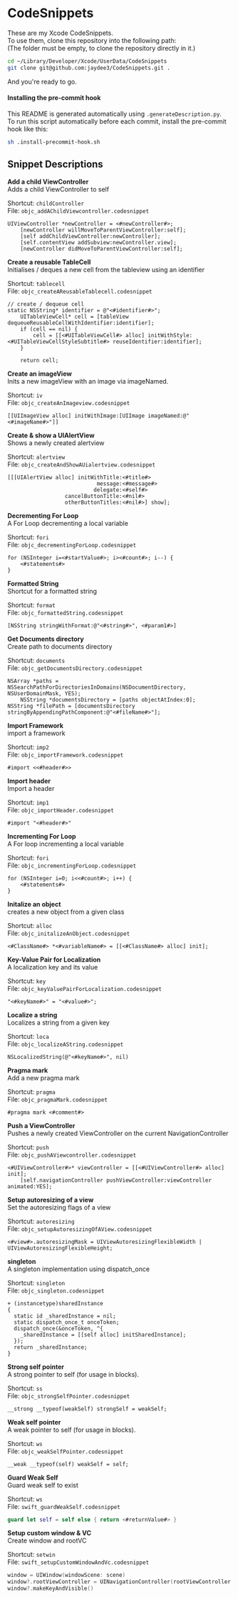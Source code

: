 # CodeSnippets

These are my Xcode CodeSnippets.  
To use them, clone this repository into the following path:  
(The folder must be empty, to clone the repository directly in it.)  

```sh
cd ~/Library/Developer/Xcode/UserData/CodeSnippets
git clone git@github.com:jaydee3/CodeSnippets.git .

```
And you're ready to go.

#### Installing the pre-commit hook  

This README is generated automatically using `.generateDescription.py`.  
To run this script automatically before each commit, install the pre-commit hook like this:

```sh
sh .install-precommit-hook.sh

```
## Snippet Descriptions

**Add a child ViewController**  
Adds a child ViewController to self

Shortcut: `childController`  
File: `objc_addAChildViewcontroller.codesnippet`  

```Obj-C
UIViewController *newController = <#newController#>;
    [newController willMoveToParentViewController:self];
    [self addChildViewController:newController];
    [self.contentView addSubview:newController.view];
    [newController didMoveToParentViewController:self];
```

**Create a reusable TableCell**  
Initialises / deques a new cell from the tableview using an identifier

Shortcut: `tablecell`  
File: `objc_createAReusableTablecell.codesnippet`  

```Obj-C
// create / dequeue cell
static NSString* identifier = @"<#identifier#>";
    UITableViewCell* cell = [tableView dequeueReusableCellWithIdentifier:identifier];
    if (cell == nil) {
        cell = [[<#UITableViewCell#> alloc] initWithStyle:<#UITableViewCellStyleSubtitle#> reuseIdentifier:identifier];
    }
    
    return cell;
```

**Create an imageView**  
Inits a new imageView with an image via imageNamed.

Shortcut: `iv`  
File: `objc_createAnImageview.codesnippet`  

```Obj-C
[[UIImageView alloc] initWithImage:[UIImage imageNamed:@"<#imageName#>"]]
```

**Create & show a UIAlertView**  
Shows a newly created alertview

Shortcut: `alertview`  
File: `objc_createAndShowAUialertview.codesnippet`  

```Obj-C
[[[UIAlertView alloc] initWithTitle:<#title#>
                            message:<#message#>
                           delegate:<#self#>
                  cancelButtonTitle:<#nil#>
                  otherButtonTitles:<#nil#>] show];
```

**Decrementing For Loop**  
A For Loop decrementing a local variable

Shortcut: `fori`  
File: `objc_decrementingForLoop.codesnippet`  

```Obj-C
for (NSInteger i=<#startValue#>; i><#count#>; i--) {
    <#statements#>
}
```

**Formatted String**  
Shortcut for a formatted string

Shortcut: `format`  
File: `objc_formattedString.codesnippet`  

```Obj-C
[NSString stringWithFormat:@"<#string#>", <#param1#>]
```

**Get Documents directory**  
Create path to documents directory

Shortcut: `documents`  
File: `objc_getDocumentsDirectory.codesnippet`  

```Obj-C
NSArray *paths = NSSearchPathForDirectoriesInDomains(NSDocumentDirectory, NSUserDomainMask, YES);
    NSString *documentsDirectory = [paths objectAtIndex:0];
NSString *filePath = [documentsDirectory stringByAppendingPathComponent:@"<#fileName#>"];
```

**Import Framework**  
import a framework

Shortcut: `imp2`  
File: `objc_importFramework.codesnippet`  

```Obj-C
#import <<#header#>>
```

**Import header**  
Import a header

Shortcut: `imp1`  
File: `objc_importHeader.codesnippet`  

```Obj-C
#import "<#header#>"
```

**Incrementing For Loop**  
A For loop incrementing a local variable

Shortcut: `fori`  
File: `objc_incrementingForLoop.codesnippet`  

```Obj-C
for (NSInteger i=0; i<<#count#>; i++) {
    <#statements#>
}
```

**Initalize an object**  
creates a new object from a given class

Shortcut: `alloc`  
File: `objc_initalizeAnObject.codesnippet`  

```Obj-C
<#ClassName#> *<#variableName#> = [[<#ClassName#> alloc] init];
```

**Key-Value Pair for Localization**  
A localization key and its value

Shortcut: `key`  
File: `objc_keyValuePairForLocalization.codesnippet`  

```Obj-C
"<#keyName#>" = "<#value#>";
```

**Localize a string**  
Localizes a string from a given key

Shortcut: `loca`  
File: `objc_localizeAString.codesnippet`  

```Obj-C
NSLocalizedString(@"<#keyName#>", nil)
```

**Pragma mark**  
Add a new pragma mark

Shortcut: `pragma`  
File: `objc_pragmaMark.codesnippet`  

```Obj-C
#pragma mark <#comment#>
```

**Push a ViewController**  
Pushes a newly created ViewController on the current NavigationController

Shortcut: `push`  
File: `objc_pushAViewcontroller.codesnippet`  

```Obj-C
<#UIViewController#>* viewController = [[<#UIViewController#> alloc] init];
    [self.navigationController pushViewController:viewController animated:YES];
```

**Setup autoresizing of a view**  
Set the autoresizing flags of a view

Shortcut: `autoresizing`  
File: `objc_setupAutoresizingOfAView.codesnippet`  

```Obj-C
<#view#>.autoresizingMask = UIViewAutoresizingFlexibleWidth | UIViewAutoresizingFlexibleHeight;
```

**singleton**  
A singleton implementation using dispatch_once

Shortcut: `singleton`  
File: `objc_singleton.codesnippet`  

```Obj-C
+ (instancetype)sharedInstance
{
  static id _sharedInstance = nil;
  static dispatch_once_t onceToken;
  dispatch_once(&onceToken, ^{
    _sharedInstance = [[self alloc] initSharedInstance];
  });
  return _sharedInstance;
}
```

**Strong self pointer**  
A strong pointer to self (for usage in blocks).

Shortcut: `ss`  
File: `objc_strongSelfPointer.codesnippet`  

```Obj-C
__strong __typeof(weakSelf) strongSelf = weakSelf;
```

**Weak self pointer**  
A weak pointer to self (for usage in blocks).

Shortcut: `ws`  
File: `objc_weakSelfPointer.codesnippet`  

```Obj-C
__weak __typeof(self) weakSelf = self;
```

**Guard Weak Self**  
Guard weak self to exist

Shortcut: `ws`  
File: `swift_guardWeakSelf.codesnippet`  

```Swift
guard let self = self else { return <#returnValue#> }
```

**Setup custom window & VC**  
Create window and rootVC

Shortcut: `setwin`  
File: `swift_setupCustomWindowAndVc.codesnippet`  

```Swift
window = UIWindow(windowScene: scene)
window?.rootViewController = UINavigationController(rootViewController: <#ViewController#>)
window?.makeKeyAndVisible()
```

